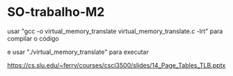 # SO-trabalho-M2

usar "gcc -o virtual_memory_translate virtual_memory_translate.c -lrt"
para compilar o código

e usar "./virtual_memory_translate"
para executar

https://cs.slu.edu/~ferry/courses/csci3500/slides/14_Page_Tables_TLB.pptx
